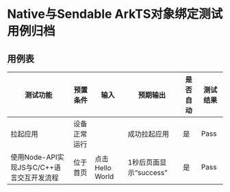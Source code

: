 # Native与Sendable ArkTS对象绑定测试用例归档

## 用例表

| 测试功能                                  | 预置条件     | 输入            | 预期输出               | 是否自动 | 测试结果 |
| ----------------------------------------- | ------------ | --------------- | ---------------------- | -------- | -------- |
| 拉起应用                                  | 设备正常运行 |                 | 成功拉起应用           | 是       | Pass     |
| 使用Node-API实现JS与C/C++语言交互开发流程 | 位于首页     | 点击Hello World | 1秒后页面显示“success” | 是       | Pass     |